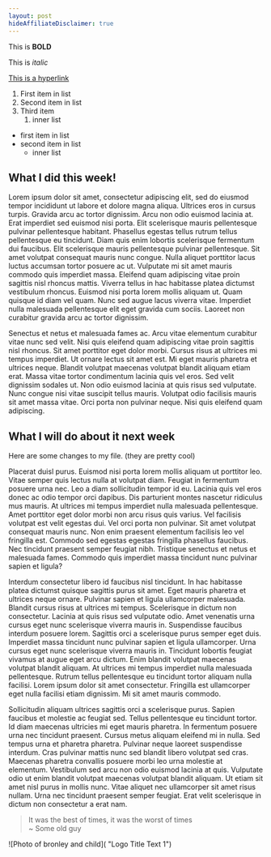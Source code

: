 ```yaml
---
layout: post
hideAffiliateDisclaimer: true
---
```


This is **BOLD**

This is *italic*

[This is a hyperlink](https://www.google.com)


1. First item in list
2. Second item in list
3. Third item
   1. inner list


 - first item in list
 - second item in list
   - inner list

## What I did this week!
Lorem ipsum dolor sit amet, consectetur adipiscing elit, sed do eiusmod tempor incididunt ut labore et dolore magna aliqua. Ultrices eros in cursus turpis. Gravida arcu ac tortor dignissim. Arcu non odio euismod lacinia at. Erat imperdiet sed euismod nisi porta. Elit scelerisque mauris pellentesque pulvinar pellentesque habitant. Phasellus egestas tellus rutrum tellus pellentesque eu tincidunt. Diam quis enim lobortis scelerisque fermentum dui faucibus. Elit scelerisque mauris pellentesque pulvinar pellentesque. Sit amet volutpat consequat mauris nunc congue. Nulla aliquet porttitor lacus luctus accumsan tortor posuere ac ut. Vulputate mi sit amet mauris commodo quis imperdiet massa. Eleifend quam adipiscing vitae proin sagittis nisl rhoncus mattis. Viverra tellus in hac habitasse platea dictumst vestibulum rhoncus. Euismod nisi porta lorem mollis aliquam ut. Quam quisque id diam vel quam. Nunc sed augue lacus viverra vitae. Imperdiet nulla malesuada pellentesque elit eget gravida cum sociis. Laoreet non curabitur gravida arcu ac tortor dignissim.

Senectus et netus et malesuada fames ac. Arcu vitae elementum curabitur vitae nunc sed velit. Nisi quis eleifend quam adipiscing vitae proin sagittis nisl rhoncus. Sit amet porttitor eget dolor morbi. Cursus risus at ultrices mi tempus imperdiet. Ut ornare lectus sit amet est. Mi eget mauris pharetra et ultrices neque. Blandit volutpat maecenas volutpat blandit aliquam etiam erat. Massa vitae tortor condimentum lacinia quis vel eros. Sed velit dignissim sodales ut. Non odio euismod lacinia at quis risus sed vulputate. Nunc congue nisi vitae suscipit tellus mauris. Volutpat odio facilisis mauris sit amet massa vitae. Orci porta non pulvinar neque. Nisi quis eleifend quam adipiscing.

## What I will do about it next week

Here are some changes to my file. (they are pretty cool)

Placerat duisl purus. Euismod nisi porta lorem mollis aliquam ut porttitor leo. 
Vitae semper quis lectus nulla at volutpat diam. Feugiat in fermentum posuere urna nec.
Leo a diam sollicitudin tempor id eu. Lacinia quis vel eros donec ac odio tempor orci dapibus.
Dis parturient montes nascetur ridiculus mus mauris. At ultrices mi tempus imperdiet nulla malesuada pellentesque. 
Amet porttitor eget dolor morbi non arcu risus quis varius. Vel facilisis volutpat est velit egestas dui. Vel orci porta non pulvinar. Sit amet volutpat consequat mauris nunc. Non enim praesent elementum facilisis leo vel fringilla est. Commodo sed egestas egestas fringilla phasellus faucibus. Nec tincidunt praesent semper feugiat nibh. Tristique senectus et netus et malesuada fames. Commodo quis imperdiet massa tincidunt nunc pulvinar sapien et ligula?

Interdum consectetur libero id faucibus nisl tincidunt. In hac habitasse platea dictumst quisque sagittis purus sit amet. Eget mauris pharetra et ultrices neque ornare. Pulvinar sapien et ligula ullamcorper malesuada. Blandit cursus risus at ultrices mi tempus. Scelerisque in dictum non consectetur. Lacinia at quis risus sed vulputate odio. Amet venenatis urna cursus eget nunc scelerisque viverra mauris in. Suspendisse faucibus interdum posuere lorem. Sagittis orci a scelerisque purus semper eget duis. Imperdiet massa tincidunt nunc pulvinar sapien et ligula ullamcorper. Urna cursus eget nunc scelerisque viverra mauris in. Tincidunt lobortis feugiat vivamus at augue eget arcu dictum. Enim blandit volutpat maecenas volutpat blandit aliquam. At ultrices mi tempus imperdiet nulla malesuada pellentesque. Rutrum tellus pellentesque eu tincidunt tortor aliquam nulla facilisi. Lorem ipsum dolor sit amet consectetur. Fringilla est ullamcorper eget nulla facilisi etiam dignissim. Mi sit amet mauris commodo.

Sollicitudin aliquam ultrices sagittis orci a scelerisque purus. Sapien faucibus et molestie ac feugiat sed. Tellus pellentesque eu tincidunt tortor. Id diam maecenas ultricies mi eget mauris pharetra. In fermentum posuere urna nec tincidunt praesent. Cursus metus aliquam eleifend mi in nulla. Sed tempus urna et pharetra pharetra. Pulvinar neque laoreet suspendisse interdum. Cras pulvinar mattis nunc sed blandit libero volutpat sed cras. Maecenas pharetra convallis posuere morbi leo urna molestie at elementum. Vestibulum sed arcu non odio euismod lacinia at quis. Vulputate odio ut enim blandit volutpat maecenas volutpat blandit aliquam. Ut etiam sit amet nisl purus in mollis nunc. Vitae aliquet nec ullamcorper sit amet risus nullam. Urna nec tincidunt praesent semper feugiat. Erat velit scelerisque in dictum non consectetur a erat nam.


 > It was the best of times, it was the worst of times  
 ~ Some old guy

 ![Photo of bronley and child]( "Logo Title Text 1")